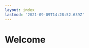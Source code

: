 ```yaml
---
layout: index
lastmod: '2021-09-09T14:28:52.639Z'
---
```

# Welcome
<!-- 
It seems that there is an iminent threat to your online activity and pressence.
Fair enough, however understanding the threats you face allows you to mitigate these. -->
